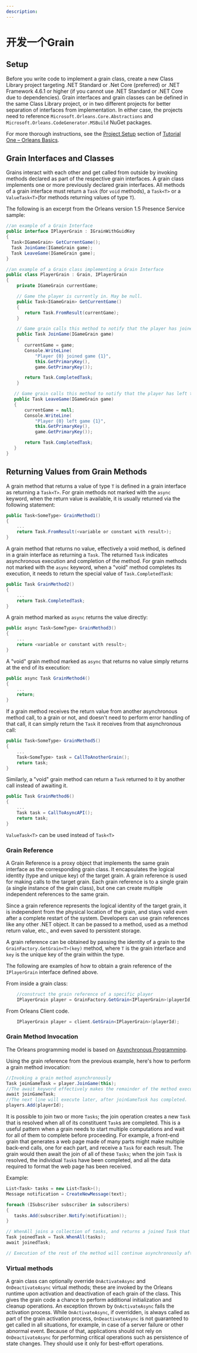 ```yaml
---
description: 
---
```


# 开发一个Grain

## Setup

Before you write code to implement a grain class, create a new Class Library project targeting .NET Standard or .Net Core (preferred) or .NET Framework 4.6.1 or higher (if you cannot use .NET Standard or .NET Core due to dependencies).
Grain interfaces and grain classes can be defined in the same Class Library project, or in two different projects for better separation of interfaces from implementation.
In either case, the projects need to reference `Microsoft.Orleans.Core.Abstractions` and `Microsoft.Orleans.CodeGenerator.MSBuild` NuGet packages.

For more thorough instructions, see the [Project Setup](~/docs/tutorials_and_samples/tutorial_1.md#project-setup) section of [Tutorial One – Orleans Basics](~/docs/tutorials_and_samples/tutorial_1.md).


## Grain Interfaces and Classes

Grains interact with each other and get called from outside by invoking methods declared as part of the respective grain interfaces.
A grain class implements one or more previously declared grain interfaces.
All methods of a grain interface must return a `Task` (for `void` methods), a `Task<T>` or a `ValueTask<T>`(for methods returning values of type `T`).

The following is an excerpt from the Orleans version 1.5 Presence Service sample:

```csharp
//an example of a Grain Interface
public interface IPlayerGrain : IGrainWithGuidKey
{
  Task<IGameGrain> GetCurrentGame();
  Task JoinGame(IGameGrain game);
  Task LeaveGame(IGameGrain game);
}

//an example of a Grain class implementing a Grain Interface
public class PlayerGrain : Grain, IPlayerGrain
{
    private IGameGrain currentGame;

    // Game the player is currently in. May be null.
    public Task<IGameGrain> GetCurrentGame()
    {
       return Task.FromResult(currentGame);
    }

    // Game grain calls this method to notify that the player has joined the game.
    public Task JoinGame(IGameGrain game)
    {
       currentGame = game;
       Console.WriteLine(
           "Player {0} joined game {1}",
           this.GetPrimaryKey(),
           game.GetPrimaryKey());

       return Task.CompletedTask;
    }

   // Game grain calls this method to notify that the player has left the game.
   public Task LeaveGame(IGameGrain game)
   {
       currentGame = null;
       Console.WriteLine(
           "Player {0} left game {1}",
           this.GetPrimaryKey(),
           game.GetPrimaryKey());

       return Task.CompletedTask;
   }
}
```

## Returning Values from Grain Methods

A grain method that returns a value of type `T` is defined in a grain interface as returning a `Task<T>`.
For grain methods not marked with the `async` keyword, when the return value is available, it is usually returned via the following statement:

```csharp
public Task<SomeType> GrainMethod1()
{
    ...
    return Task.FromResult(<variable or constant with result>);
}
```

A grain method that returns no value, effectively a void method, is defined in a grain interface as returning a `Task`.
The returned `Task` indicates asynchronous execution and completion of the method.
For grain methods not marked with the `async` keyword, when a "void" method completes its execution, it needs to return the special value of `Task.CompletedTask`:

```csharp
public Task GrainMethod2()
{
    ...
    return Task.CompletedTask;
}
```

A grain method marked as `async` returns the value directly:

```csharp
public async Task<SomeType> GrainMethod3()
{
    ...
    return <variable or constant with result>;
}
```

A "void" grain method marked as `async` that returns no value simply returns at the end of its execution:

```csharp
public async Task GrainMethod4()
{
    ...
    return;
}
```

If a grain method receives the return value from another asynchronous method call, to a grain or not, and doesn't need to perform error handling of that call, it can simply return the `Task` it receives from that asynchronous call:

```csharp
public Task<SomeType> GrainMethod5()
{
    ...
    Task<SomeType> task = CallToAnotherGrain();
    return task;
}
```

Similarly, a "void" grain method can return a `Task` returned to it by another call instead of awaiting it.

```csharp
public Task GrainMethod6()
{
    ...
    Task task = CallToAsyncAPI();
    return task;
}
```

`ValueTask<T>` can be used instead of `Task<T>`

### Grain Reference

A Grain Reference is a proxy object that implements the same grain interface as the corresponding grain class.
It encapsulates the logical identity (type and unique key) of the target grain.
A grain reference is used for making calls to the target grain.
Each grain reference is to a single grain (a single instance of the grain class), but one can create multiple independent references to the same grain.

Since a grain reference represents the logical identity of the target grain, it is independent from the physical location of the grain, and stays valid even after a complete restart of the system.
Developers can use grain references like any other .NET object.
It can be passed to a method, used as a method return value, etc., and even saved to persistent storage.

A grain reference can be obtained by passing the identity of a grain to the `GrainFactory.GetGrain<T>(key)` method, where `T` is the grain interface and `key` is the unique key of the grain within the type.

The following are examples of how to obtain a grain reference of the `IPlayerGrain` interface defined above.

From inside a grain class:

```csharp
    //construct the grain reference of a specific player
    IPlayerGrain player = GrainFactory.GetGrain<IPlayerGrain>(playerId);
```

From Orleans Client code.

```csharp
    IPlayerGrain player = client.GetGrain<IPlayerGrain>(playerId);
```

### Grain Method Invocation

The Orleans programming model is based on [Asynchronous Programming](https://docs.microsoft.com/en-us/dotnet/csharp/async).

Using the grain reference from the previous example, here's how to perform a grain method invocation:

```csharp
//Invoking a grain method asynchronously
Task joinGameTask = player.JoinGame(this);
//The await keyword effectively makes the remainder of the method execute asynchronously at a later point (upon completion of the Task being awaited) without blocking the thread.
await joinGameTask;
//The next line will execute later, after joinGameTask has completed.
players.Add(playerId);

```

It is possible to join two or more `Tasks`; the join operation creates a new `Task` that is resolved when all of its constituent `Task`s are completed.
This is a useful pattern when a grain needs to start multiple computations and wait for all of them to complete before proceeding.
For example, a front-end grain that generates a web page made of many parts might make multiple back-end calls, one for each part, and receive a `Task` for each result.
The grain would then await the join of all of these `Tasks`; when the join `Task` is resolved, the individual `Task`s have been completed, and all the data required to format the web page has been received.

Example:

``` csharp
List<Task> tasks = new List<Task>();
Message notification = CreateNewMessage(text);

foreach (ISubscriber subscriber in subscribers)
{
   tasks.Add(subscriber.Notify(notification));
}

// WhenAll joins a collection of tasks, and returns a joined Task that will be resolved when all of the individual notification Tasks are resolved.
Task joinedTask = Task.WhenAll(tasks);
await joinedTask;

// Execution of the rest of the method will continue asynchronously after joinedTask is resolve.
```

### Virtual methods

A grain class can optionally override `OnActivateAsync` and `OnDeactivateAsync` virtual methods; these are invoked by the Orleans runtime upon activation and deactivation of each grain of the class.
This gives the grain code a chance to perform additional initialization and cleanup operations.
An exception thrown by `OnActivateAsync` fails the activation process.
While `OnActivateAsync`, if overridden, is always called as part of the grain activation process, `OnDeactivateAsync` is not guaranteed to get called in all situations, for example, in case of a server failure or other abnormal event.
Because of that, applications should not rely on `OnDeactivateAsync` for performing critical operations such as persistence of state changes.
They should use it only for best-effort operations.
